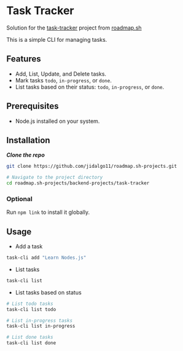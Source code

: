 # Task Tracker

Solution for the [task-tracker](https://roadmap.sh/projects/task-tracker) project from [roadmap.sh](https://roadmap.sh)

This is a simple CLI for managing tasks.

## Features

- Add, List, Update, and Delete tasks.
- Mark tasks `todo`, `in-progress`, or `done`.
- List tasks based on their status: `todo`, `in-progress`, or `done`.

## Prerequisites

- Node.js installed on your system.

## Installation

***Clone the repo*** 

```bash
git clone https://github.com/jidalgo11/roadmap.sh-projects.git

# Navigate to the project directory
cd roadmap.sh-projects/backend-projects/task-tracker
```

### Optional

Run ```npm link``` to install it globally.

## Usage

- Add a task
```bash
task-cli add "Learn Nodes.js"
```

- List tasks
```bash
task-cli list
```

- List tasks based on status
```bash
# List todo tasks
task-cli list todo

# List in-progress tasks
task-cli list in-progress

# List done tasks
task-cli list done
```
